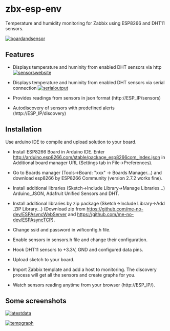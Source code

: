 # zbx-esp-env

Temperature and humidity monitoring for Zabbix using ESP8266 and DHT11 sensors.

[![boardandsensor](https://raw.githubusercontent.com/michalsternadel/zbx-esp-env/master/nodemcuanddht11.png)](https://raw.githubusercontent.com/michalsternadel/zbx-esp-env/master/nodemcuanddht11.png)



## Features

* Displays temperature and huminity from enabled DHT sensors via http
[![sensorswebsite](https://raw.githubusercontent.com/michalsternadel/zbx-esp-env/master/website.png)](https://raw.githubusercontent.com/michalsternadel/zbx-esp-env/master/website.png)

* Displays temperature and huminity from enabled DHT sensors via serial connection
[![serialoutput](https://raw.githubusercontent.com/michalsternadel/zbx-esp-env/master/serial.png)](https://raw.githubusercontent.com/michalsternadel/zbx-esp-env/master/serial.png)

* Provides readings from sensors in json format (http://ESP_IP/sensors)

* Autodiscovery of sensors with predefined alerts (http://ESP_IP/discovery)


## Installation

Use arduino IDE to compile and upload solution to your board.
* Install ESP8266 Board in Arduino IDE. Enter http://arduino.esp8266.com/stable/package_esp8266com_index.json in Additional board manager URL (Settings tab in File->Preferences).

* Go to Boards manager (Tools->Board: "xxx" -> Boards Manager...) and download esp8266 by ESP8266 Community (version 2.7.2 works fine).

* Install additional libraries (Sketch->Include Library->Manage Libraries...) Arduino_JSON, Adafruit Unified Sensors and DHT.

* Install additional libraries by zip package (Sketch->Include Library->Add .ZIP Library...) (Download zip from https://github.com/me-no-dev/ESPAsyncWebServer and https://github.com/me-no-dev/ESPAsyncTCP).

* Change ssid and password in wificonfig.h file.

* Enable sensors in sensors.h file and change their configuration.

* Hook DHT11 sensors to +3.3V, GND and configured data pins.

* Upload sketch to your board.

* Import Zabbix template and add a host to monitoring. The discovery process will get all the sensors and create graphs for you.

* Watch sensors reading anytime from your browser (http://ESP_IP/).

## Some screenshots

[![latestdata](https://raw.githubusercontent.com/michalsternadel/zbx-esp-env/master/latestdata.png)](https://raw.githubusercontent.com/michalsternadel/zbx-esp-env/master/latestdata.png)

[![tempgraph](https://raw.githubusercontent.com/michalsternadel/zbx-esp-env/master/temperaturegraph.png)](https://raw.githubusercontent.com/michalsternadel/zbx-esp-env/master/temperaturegraph.png)




